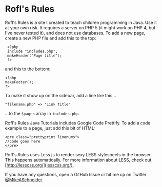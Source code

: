 Rofl's Rules
============
Rofl's Rules is a site I created to teach children programming in Java. Use it at your own risk. It requires a server
on PHP 5 (it might work on PHP 4, but I've never tested it), and does not use databases. To add a new page, create a 
new PHP file and add this to the top:

     <?php
     include "includes.php";
     makeHeader("Page title");
     ?>
     
and this to the bottom:

    <?php
    makeFooter();
    ?>
    
To make it show up on the sidebar, add a line like this...

    "filename.php" => "Link title"
    
...to the `$pages` array in `includes.php`.

Rofl's Rules Java Tutorials includes Google Code Prettify. To add a code example to a page, just add this bit of HTML:

    <pre class="prettyprint linenums">
    //code goes here
    </pre>
    
Rofl's Rules uses Less.js to render sexy LESS stylesheets in the browser. This happens automatically. For more information
about LESS, check out [http://lesscss.org/](lesscss.org/).

If you have any questions, open a GitHub Issue or hit me up on Twitter 
[@MikeASchneider](http://twitter.com/mikeaschneider).
